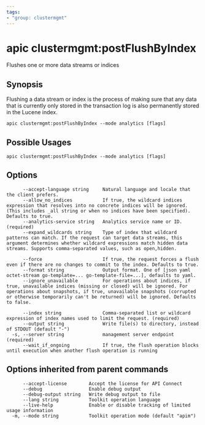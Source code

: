 ```yaml
---
tags:
- "group: clustermgmt"
---
```

# apic clustermgmt:postFlushByIndex

Flushes one or more data streams or indices

## Synopsis

Flushing a data stream or index is the process of making sure that any data that is currently only stored in the transaction log is also permanently stored in the Lucene index.

```
apic clustermgmt:postFlushByIndex --mode analytics [flags]
```

## Possible Usages

```
apic clustermgmt:postFlushByIndex --mode analytics [flags]
```

## Options

```
      --accept-language string     Natural language and locale that the client prefers.
      --allow_no_indices           If true, the wildcard indices expression that resolves into no concrete indices will be ignored. (This includes _all string or when no indices have been specified). Defaults to true.
      --analytics-service string   Analytics service name or ID. (required)
      --expand_wildcards string    Type of index that wildcard patterns can match. If the request can target data streams, this argument determines whether wildcard expressions match hidden data streams. Supports comma-separated values, such as open,hidden.

      --force                      If true, the request forces a flush even if there are no changes to commit to the index. Defaults to true.
      --format string              Output format. One of [json yaml octet-stream go-template=... go-template-file=...], defaults to yaml.
      --ignore_unavailable         For operations about indices, if true, unavailable indices (missing or closed) will be ignored. For operations about snapshots, if true, unavailable snapshots (corrupted or otherwise temporarily can't be returned) will be ignored. Defaults to false.

      --index string               Comma-separated list or wildcard expression of index names used to limit the request. (required)
      --output string              Write file(s) to directory, instead of STDOUT (default "-")
  -s, --server string              management server endpoint (required)
      --wait_if_ongoing            If true, the flush operation blocks until execution when another flush operation is running
```

## Options inherited from parent commands

```
      --accept-license        Accept the license for API Connect
      --debug                 Enable debug output
      --debug-output string   Write debug output to file
      --lang string           Toolkit operation language
      --live-help             Enable or disable tracking of limited usage information
  -m, --mode string           Toolkit operation mode (default "apim")
```
